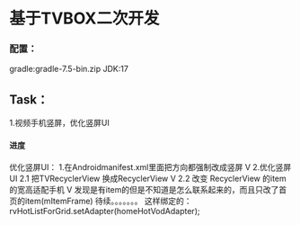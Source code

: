 # 基于TVBOX二次开发
### 配置：
gradle:gradle-7.5-bin.zip
JDK:17
## Task：
1.视频手机竖屏，优化竖屏UI

#### 进度
优化竖屏UI：
1.在Androidmanifest.xml里面把方向都强制改成竖屏 V
2.优化竖屏UI
    2.1 把TVRecyclerView 换成RecyclerView V
    2.2 改变 RecyclerView 的item的宽高适配手机 V
        发现是有item的但是不知道是怎么联系起来的，而且只改了首页的item(mItemFrame)
待续。。。。。。。
这样绑定的：rvHotListForGrid.setAdapter(homeHotVodAdapter);
